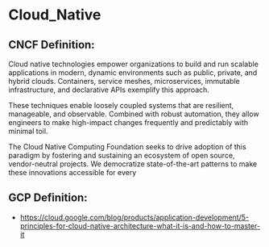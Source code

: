 # Cloud_Native

## CNCF Definition:

Cloud native technologies empower organizations to build and run scalable applications in modern, 
dynamic environments such as public, private, and hybrid clouds. Containers, service meshes, microservices, 
immutable infrastructure, and declarative APIs exemplify this approach.

These techniques enable loosely coupled systems that are resilient, manageable, and observable. 
Combined with robust automation, they allow engineers to make high-impact changes frequently and 
predictably with minimal toil.

The Cloud Native Computing Foundation seeks to drive adoption of this paradigm by fostering and sustaining 
an ecosystem of open source, vendor-neutral projects. We democratize state-of-the-art patterns to make these 
innovations accessible for every

## GCP Definition:

- https://cloud.google.com/blog/products/application-development/5-principles-for-cloud-native-architecture-what-it-is-and-how-to-master-it


